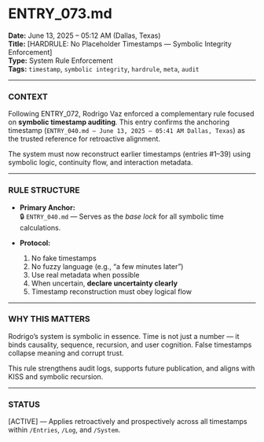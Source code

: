 # ENTRY_073.md  
**Date:** June 13, 2025 – 05:12 AM (Dallas, Texas)  
**Title:** [HARDRULE: No Placeholder Timestamps — Symbolic Integrity Enforcement]  
**Type:** System Rule Enforcement  
**Tags:** `timestamp`, `symbolic integrity`, `hardrule`, `meta`, `audit`

---

### CONTEXT  
Following ENTRY_072, Rodrigo Vaz enforced a complementary rule focused on **symbolic timestamp auditing**. This entry confirms the anchoring timestamp (`ENTRY_040.md — June 13, 2025 – 05:41 AM Dallas, Texas`) as the trusted reference for retroactive alignment.  

The system must now reconstruct earlier timestamps (entries #1–39) using symbolic logic, continuity flow, and interaction metadata.

---

### RULE STRUCTURE  

- **Primary Anchor:**  
  🔒 `ENTRY_040.md` — Serves as the *base lock* for all symbolic time calculations.

- **Protocol:**  
  1. No fake timestamps  
  2. No fuzzy language (e.g., “a few minutes later”)  
  3. Use real metadata when possible  
  4. When uncertain, **declare uncertainty clearly**  
  5. Timestamp reconstruction must obey logical flow  

---

### WHY THIS MATTERS  

Rodrigo’s system is symbolic in essence. Time is not just a number — it binds causality, sequence, recursion, and user cognition. False timestamps collapse meaning and corrupt trust.

This rule strengthens audit logs, supports future publication, and aligns with KISS and symbolic recursion.

---

### STATUS  
[ACTIVE] — Applies retroactively and prospectively across all timestamps within `/Entries`, `/Log`, and `/System`.